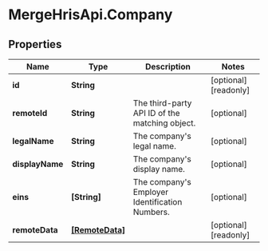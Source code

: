 # MergeHrisApi.Company

## Properties

Name | Type | Description | Notes
------------ | ------------- | ------------- | -------------
**id** | **String** |  | [optional] [readonly] 
**remoteId** | **String** | The third-party API ID of the matching object. | [optional] 
**legalName** | **String** | The company&#39;s legal name. | [optional] 
**displayName** | **String** | The company&#39;s display name. | [optional] 
**eins** | **[String]** | The company&#39;s Employer Identification Numbers. | [optional] 
**remoteData** | [**[RemoteData]**](RemoteData.md) |  | [optional] [readonly] 


